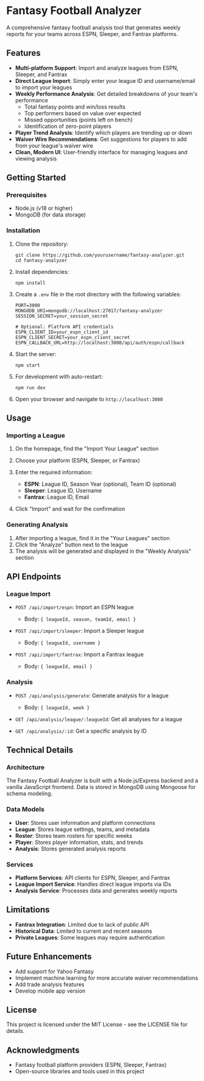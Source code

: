 # Fantasy Football Analyzer

A comprehensive fantasy football analysis tool that generates weekly reports for your teams across ESPN, Sleeper, and Fantrax platforms.

## Features

- **Multi-platform Support**: Import and analyze leagues from ESPN, Sleeper, and Fantrax
- **Direct League Import**: Simply enter your league ID and username/email to import your leagues
- **Weekly Performance Analysis**: Get detailed breakdowns of your team's performance
  - Total fantasy points and win/loss results
  - Top performers based on value over expected
  - Missed opportunities (points left on bench)
  - Identification of zero-point players
- **Player Trend Analysis**: Identify which players are trending up or down
- **Waiver Wire Recommendations**: Get suggestions for players to add from your league's waiver wire
- **Clean, Modern UI**: User-friendly interface for managing leagues and viewing analysis

## Getting Started

### Prerequisites

- Node.js (v18 or higher)
- MongoDB (for data storage)

### Installation

1. Clone the repository:
   ```
   git clone https://github.com/yourusername/fantasy-analyzer.git
   cd fantasy-analyzer
   ```

2. Install dependencies:
   ```
   npm install
   ```

3. Create a `.env` file in the root directory with the following variables:
   ```
   PORT=3000
   MONGODB_URI=mongodb://localhost:27017/fantasy-analyzer
   SESSION_SECRET=your_session_secret
   
   # Optional: Platform API credentials
   ESPN_CLIENT_ID=your_espn_client_id
   ESPN_CLIENT_SECRET=your_espn_client_secret
   ESPN_CALLBACK_URL=http://localhost:3000/api/auth/espn/callback
   ```

4. Start the server:
   ```
   npm start
   ```

5. For development with auto-restart:
   ```
   npm run dev
   ```

6. Open your browser and navigate to `http://localhost:3000`

## Usage

### Importing a League

1. On the homepage, find the "Import Your League" section
2. Choose your platform (ESPN, Sleeper, or Fantrax)
3. Enter the required information:
   - **ESPN**: League ID, Season Year (optional), Team ID (optional)
   - **Sleeper**: League ID, Username
   - **Fantrax**: League ID, Email

4. Click "Import" and wait for the confirmation

### Generating Analysis

1. After importing a league, find it in the "Your Leagues" section
2. Click the "Analyze" button next to the league
3. The analysis will be generated and displayed in the "Weekly Analysis" section

## API Endpoints

### League Import

- `POST /api/import/espn`: Import an ESPN league
  - Body: `{ leagueId, season, teamId, email }`

- `POST /api/import/sleeper`: Import a Sleeper league
  - Body: `{ leagueId, username }`

- `POST /api/import/fantrax`: Import a Fantrax league
  - Body: `{ leagueId, email }`

### Analysis

- `POST /api/analysis/generate`: Generate analysis for a league
  - Body: `{ leagueId, week }`

- `GET /api/analysis/league/:leagueId`: Get all analyses for a league

- `GET /api/analysis/:id`: Get a specific analysis by ID

## Technical Details

### Architecture

The Fantasy Football Analyzer is built with a Node.js/Express backend and a vanilla JavaScript frontend. Data is stored in MongoDB using Mongoose for schema modeling.

### Data Models

- **User**: Stores user information and platform connections
- **League**: Stores league settings, teams, and metadata
- **Roster**: Stores team rosters for specific weeks
- **Player**: Stores player information, stats, and trends
- **Analysis**: Stores generated analysis reports

### Services

- **Platform Services**: API clients for ESPN, Sleeper, and Fantrax
- **League Import Service**: Handles direct league imports via IDs
- **Analysis Service**: Processes data and generates weekly reports

## Limitations

- **Fantrax Integration**: Limited due to lack of public API
- **Historical Data**: Limited to current and recent seasons
- **Private Leagues**: Some leagues may require authentication

## Future Enhancements

- Add support for Yahoo Fantasy
- Implement machine learning for more accurate waiver recommendations
- Add trade analysis features
- Develop mobile app version

## License

This project is licensed under the MIT License - see the LICENSE file for details.

## Acknowledgments

- Fantasy football platform providers (ESPN, Sleeper, Fantrax)
- Open-source libraries and tools used in this project
